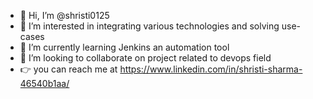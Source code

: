 - 👋 Hi, I’m @shristi0125
- 👀 I’m interested in integrating various technologies and solving use-cases
- 🌱 I’m currently learning Jenkins an automation tool
- 💞️ I’m looking to collaborate on project related to devops field
- 👉 you can reach me at  https://www.linkedin.com/in/shristi-sharma-46540b1aa/

<!---
shristi0125/shristi0125 is a ✨ special ✨ repository because its `README.md` (this file) appears on your GitHub profile.
You can click the Preview link to take a look at your changes.
--->
